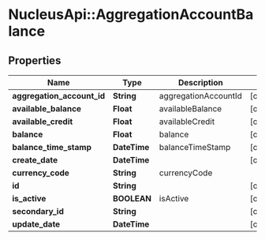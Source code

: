 # NucleusApi::AggregationAccountBalance

## Properties
Name | Type | Description | Notes
------------ | ------------- | ------------- | -------------
**aggregation_account_id** | **String** | aggregationAccountId | [optional] 
**available_balance** | **Float** | availableBalance | [optional] 
**available_credit** | **Float** | availableCredit | [optional] 
**balance** | **Float** | balance | [optional] 
**balance_time_stamp** | **DateTime** | balanceTimeStamp | [optional] 
**create_date** | **DateTime** |  | [optional] 
**currency_code** | **String** | currencyCode | 
**id** | **String** |  | [optional] 
**is_active** | **BOOLEAN** | isActive | [optional] 
**secondary_id** | **String** |  | [optional] 
**update_date** | **DateTime** |  | [optional] 


